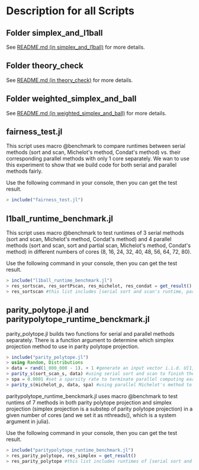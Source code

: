 # Description for all Scripts

## Folder simplex_and_l1ball

See [README.md (in simplex_and_l1ball)](simplex_and_l1ball/README.md) for more details.

## Folder theory_check

See [README.md (in theory_check)](theory_check/README.md) for more details.

## Folder weighted_simplex_and_ball

See [README.md (in weighted_simplex_and_ball)](weighted_simplex_and_ball/README.md) for more details.

## fairness_test.jl

This script uses macro @benchmark to compare runtimes between serial methods (sort and scan, Michelot's method, Condat's method) vs. their corresponding parallel methods with only 1 core separately. We wan to use this experiment
to show that we build code for both serial and parallel methods fairly.

Use the following command in your console, then you can get the test result.

```julia
> include("fairness_test.jl")
```

## l1ball_runtime_benchmark.jl

This script uses macro @benchmark to test runtimes of 3 serial methods (sort and scan, Michelot's method, Condat's method) and 4 parallel methods (sort and scan, sort and partial scan, Michelot's method, Condat's method) in different numbers of cores (8, 16, 24, 32, 40, 48, 56, 64, 72, 80).

Use the following command in your console, then you can get the test result.

```julia
> include("l1ball_runtime_benchmark.jl")
> res_sortscan, res_sortPscan, res_michelot, res_condat = get_result()
> res_sortscan #this list includes [serial sort and scan's runtime, parallel sort and scan's runtime in 8, 16, 24, 32, 40, 48, 56, 64, 72, 80 cores]
```

## parity_polytope.jl and paritypolytope_runtime_benckmark.jl

parity_polytope.jl builds two functions for serial and parallel methods separately. There is a function argument to determine which simplex projection method to use in parity polytope projection.

```julia
> include("parity_polytope.jl")
> using Random, Distributions
> data = rand(1_000_000 - 1). + 1 #generate an input vector i.i.d. U[1, 2] with size of 999999
> parity_s(sort_scan_s, data) #using serial sort and scan to finish the projection onto a parity polytope
> spa = 0.0001 #set a sparsity rate to terminate parallel computing early
> parity_s(michelot_p, data, spa) #using parallel Michelot's method to finish the projection onto a parity polytope
```

paritypolytope_runtime_benckmark.jl uses macro @benchmark to test runtims of 7 methods in both parity polytope projection and simplex projection (simplex projection is a substep of parity polytope projection) in a given number of
cores (and we set it as nthreads(), which is a system argument in julia).

Use the following command in your console, then you can get the test result.

```julia
> include("paritypolytope_runtime_benchmark.jl")
> res_parity_polytope, res_simplex = get_result()
> res_parity_polytope #this list includes runtimes of [serial sort and scan, parallel sort and scan, parallel and partial scan, serial and parallel Michelot's methods, serial and parallel Condat's methods]
```

